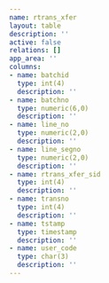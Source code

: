 ```yaml
---
name: rtrans_xfer
layout: table
description: ''
active: false
relations: []
app_area: ''
columns:
- name: batchid
  type: int(4)
  description: ''
- name: batchno
  type: numeric(6,0)
  description: ''
- name: line_no
  type: numeric(2,0)
  description: ''
- name: line_segno
  type: numeric(2,0)
  description: ''
- name: rtrans_xfer_sid
  type: int(4)
  description: ''
- name: transno
  type: int(4)
  description: ''
- name: tstamp
  type: timestamp
  description: ''
- name: user_code
  type: char(3)
  description: ''
---
```


